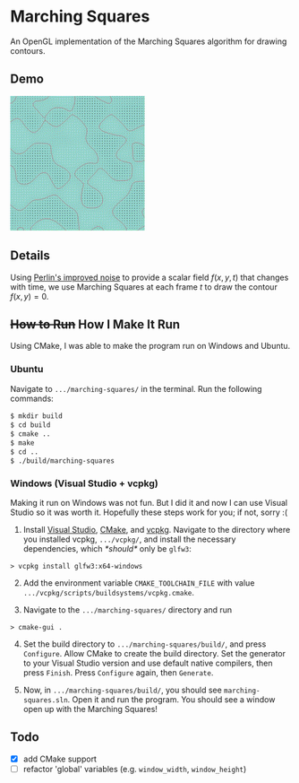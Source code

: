 # Marching Squares

An OpenGL implementation of the Marching Squares algorithm for drawing contours.

## Demo

[![Marching Squares Demo](res/marching-squares-demo.gif)](https://youtu.be/9HluleYXrGw)

## Details

Using [Perlin's improved noise](https://cs.nyu.edu/~perlin/noise/) to provide a scalar field $f(x, y, t)$ that changes with time, we use Marching Squares at each frame $t$ to draw the contour $f(x, y) = 0$.

## ~~How to Run~~ How I Make It Run

Using CMake, I was able to make the program run on Windows and Ubuntu.

### Ubuntu

Navigate to `.../marching-squares/` in the terminal. Run the following commands:

```
$ mkdir build
$ cd build
$ cmake ..
$ make
$ cd ..
$ ./build/marching-squares
```

### Windows (Visual Studio + vcpkg)

Making it run on Windows was not fun. But I did it and now I can use Visual Studio so it was worth it. Hopefully these steps work for you; if not, sorry :(

1. Install [Visual Studio](https://visualstudio.microsoft.com/), [CMake](https://cmake.org/download/), and [vcpkg](https://vcpkg.io/en/index.html). Navigate to the directory where you installed vcpkg, `.../vcpkg/`, and install the necessary dependencies, which *\*should\** only be `glfw3`:

```
> vcpkg install glfw3:x64-windows
```

2. Add the environment variable `CMAKE_TOOLCHAIN_FILE` with value `.../vcpkg/scripts/buildsystems/vcpkg.cmake`.

3. Navigate to the `.../marching-squares/` directory and run

```
> cmake-gui .
```

4. Set the build directory to `.../marching-squares/build/`, and press `Configure`. Allow CMake to create the build directory. Set the generator to your Visual Studio version and use default native compilers, then press `Finish`. Press `Configure` again, then `Generate`.

5. Now, in `.../marching-squares/build/`, you should see `marching-squares.sln`. Open it and run the program. You should see a window open up with the Marching Squares!

## Todo

- [x] add CMake support
- [ ] refactor 'global' variables (e.g. `window_width`, `window_height`)
